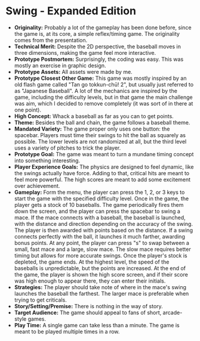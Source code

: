 # Swing - Expanded Edition

* **Originality:** Probably a lot of the gameplay has been done before, since the game is, at its core, a simple reflex/timing game. The originality comes from the presentation.
* **Technical Merit:** Despite the 2D perspective, the baseball moves in three dimensions, making the game feel more interactive.
* **Prototype Postmortem:** Surprisingly, the coding was easy. This was mostly an exercise in graphic design.
* **Prototype Assets:** All assets were made by me.
* **Prototype Closest Other Game:** This game was mostly inspired by an old flash game called "Tan go tokkun-chū! 2", but usually just referred to as "Japanese Baseball". A lot of the mechanics are inspired by the game, including the difficulty levels, but in that game the main challenge was aim, which I decided to remove completely (it was sort of in there at one point).
* **High Concept:** Whack a baseball as far as you can to get points.
* **Theme:** Besides the ball and chain, the game follows a baseball theme.
* **Mandated Variety:** The game proper only uses one button: the spacebar. Players must time their swings to hit the ball as squarely as possible. The lower levels are not randomized at all, but the third level uses a variety of pitches to trick the player.
* **Prototype Goal:** The game was meant to turn a mundane timing concept into something interesting.
* **Player Experience Goals:** The physics are designed to feel dynamic, like the swings actually have force. Adding to that, critical hits are meant to feel more powerful. The high scores are meant to add some excitement over achievement.
* **Gameplay:** Form the menu, the player can press the 1, 2, or 3 keys to start the game with the specified difficulty level. Once in the game, the player gets a stock of 10 baseballs. The game periodically fires them down the screen, and the player can press the spacebar to swing a mace. If the mace connects with a baseball, the baseball is launched, with the distance and direction depending on the accuracy of the swing. The player is then awarded with points based on the distance. If a swing connects perfectly with the ball, it launches it much farther, awarding bonus points. At any point, the player can press "s" to swap between a small, fast mace and a large, slow mace. The slow mace requires better timing but allows for more accurate swings. Once the player's stock is depleted, the game ends. At the highest level, the speed of the baseballs is unpredictable, but the points are increased. At the end of the game, the player is shown the high score screen, and if their score was high enough to appear there, they can enter their initials.
* **Strategies:** The player should take note of where in the mace's swing launches the baseball the farthest. The larger mace is preferable when trying to get criticals.
* **Story/Setting/Premise:** There is nothing in the way of story.
* **Target Audience:** The game should appeal to fans of short, arcade-style games.
* **Play Time:** A single game can take less than a minute. The game is meant to be played multiple times in a row.
